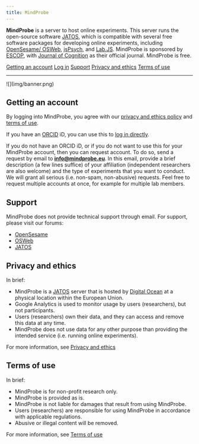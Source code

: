 ```yaml
---
title: MindProbe
---
```


**MindProbe** is a server to host online experiments. This server runs the open-source software [JATOS](https://www.jatos.org/), which is compatible with several free software packages for developing online experiments, including [OpenSesame/ OSWeb](https://osdoc.cogsci.nl/), [jsPsych](https://www.jspsych.org/), and [Lab.JS](https://lab.js.org/). MindProbe is sponsored by [ESCOP](https://www.escop.eu/), with [Journal of Cognition](https://www.journalofcognition.org/) as their official journal. MindProbe is free.

<div class="button-container">
<a href="#getting-an-account">Getting an account</a>
<a href="https://jatos.mindprobe.eu/">Log in</a>
<a href="#support">Support</a>
<a href="#privacy-and-ethics">Privacy and ethics</a>
<a href="#terms-of-use">Terms of use</a>
</div>


<div markdown="1" id="logos">
<hr />
![](img/banner.png)
</div>

## Getting an account

By logging into MindProbe, you agree with our [privacy and ethics policy](#privacy-and-ethics) and [terms of use](#terms-of-use).

If you have an [ORCID](https://orcid.org/) iD, you can use this to [log in directly](https://jatos.mindprobe.nl/).

If you do not have an ORCID iD, or if you do not want to use this for your MindProbe account, then you can request account. To do so, send a request by email to **<span style="color:#3465a4">info@mindprobe.eu</span>**. In this email, provide a brief description (a few lines suffice) of your affiliation (independent researchers are also welcome) and the type of experiments that you want to conduct. We will grant all serious (i.e. non-spam, non-abusive) requests. Feel free to request multiple accounts at once, for example for multiple lab members.

## Support

MindProbe does not provide technical support through email. For support, please visit our forums:

- [OpenSesame](https://forum.cogsci.nl/categories/opensesame)
- [OSWeb](https://forum.cogsci.nl/categories/osweb)
- [JATOS](https://forum.cogsci.nl/categories/jatos)


## Privacy and ethics

In brief:

- MindProbe is a [JATOS](https://www.jatos.org/Data-Privacy-and-Ethics.html) server that is hosted by [Digital Ocean](https://www.digitalocean.com/legal/) at a physical location within the European Union.
- Google Analytics is used to monitor usage by users (researchers), but not participants.
- Users (researchers) own their data, and they can access and remove this data at any time.
- MindProbe does not use data for any other purpose than providing the intended service (i.e. running online experiments).

For more information, see [Privacy and ethics](privacy-and-ethics.html)

## Terms of use

In brief:

- MindProbe is for non-profit research only.
- MindProbe is provided as is.
- MindProbe is not liable for damages that result from using MindProbe.
- Users (researchers) are responsible for using MindProbe in accordance with applicable regulations.
- Abusive or illegal content will be removed.

For more information, see [Terms of use](terms-of-use.html)
